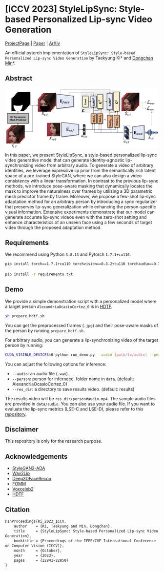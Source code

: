 # [ICCV 2023] StyleLipSync: Style-based Personalized Lip-sync Video Generation
[ProjectPage](https://stylelipsync.github.io) | [Paper](https://openaccess.thecvf.com/content/ICCV2023/papers/Ki_StyleLipSync_Style-based_Personalized_Lip-sync_Video_Generation_ICCV_2023_paper.pdf) | [ArXiv](https://arxiv.org/abs/2305.00521)

An official pytorch implementation of `StyleLipSync: Style-based Personalized Lip-sync Video Generation` by Taekyung Ki* and [Dongchan Min](https://kevinmin95.github.io)*.

## Abstract

<img align='middle' src='./assets/sylelipsync.png'>

In this paper, we present StyleLipSync, a style-based personalized lip-sync video generative model that can generate identity-agnostic lip-synchronizing video from arbitrary audio. To generate a video of arbitrary identities, we leverage expressive lip prior from the semantically rich latent space of a pre-trained StyleGAN, where we can also design a video consistency with a linear transformation. In contrast to the previous lip-sync methods, we introduce pose-aware masking that dynamically locates the mask to improve the naturalness over frames by utilizing a 3D parametric mesh predictor frame by frame. Moreover, we propose a few-shot lip-sync adaptation method for an arbitrary person by introducing a sync regularizer that preserves lip-sync generalization while enhancing the person-specific visual information. Extensive experiments demonstrate that our model can generate accurate lip-sync videos even with the zero-shot setting and enhance characteristics of an unseen face using a few seconds of target video through the proposed adaptation method.


## Requirements
We recommend using Python `3.8.13` and Pytorch `1.7.1+cu110`.
```bash
pip install torch==1.7.1+cu110 torchvision==0.8.2+cu110 torchaudio==0.7.2 -f https://download.pytorch.org/whl/torch_stable.html

pip install -r requirements.txt
```



## Demo

We provide a simple demonstration script with a personalized model where a target person `AlexandriaOcasioCortez_0` is in [HDTF](https://github.com/MRzzm/HDTF).

```bash
sh prepare_hdtf.sh
```
You can get the preprocessed frames (`.jpg`) and their pose-aware masks of the person by running `prepare_hdtf.sh`.

For arbitrary audio, you can generate a lip-synchronizing video of the target person by running:

```bash
CUDA_VISIBLE_DEVICES=0 python run_demo.py --audio [path/to/audio] --person [person/for/demo] --res_dir [path/to/save/results]
```

You can adjust the following options for inference:
- `--audio`: an audio file (`.wav`).
- `--person`: person for infernece, folder name in `data`. (default: AlexandriaOcasioCortez_0)
- `--res_dir`: a directory to save results video. (default: results)

The results video will be `res_dir/person#audio.mp4`. The sample audio files are provided in `data/audio`. You can also use your audio file. If you want to evaluate the lip-sync metrics (LSE-C and LSE-D), please refer to this [repository](https://github.com/Rudrabha/Wav2Lip/tree/master/evaluation).


## Disclaimer
This repository is only for the research purpose.


## Acknowledgements
* [StyleGAN2-ADA](https://github.com/NVlabs/stylegan2-ada-pytorch)
* [Wav2Lip](https://github.com/Rudrabha/Wav2Lip)
* [Deep3DFaceRecon](https://github.com/sicxu/Deep3DFaceRecon_pytorch)
* [FOMM](https://github.com/AliaksandrSiarohin/first-order-model)
* [Voxceleb2](https://www.robots.ox.ac.uk/~vgg/data/voxceleb/vox2.html)
* [HDTF](https://github.com/MRzzm/HDTF)

## Citation
```
@InProceedings{Ki_2023_ICCV,
    author    = {Ki, Taekyung and Min, Dongchan},
    title     = {StyleLipSync: Style-based Personalized Lip-sync Video Generation},
    booktitle = {Proceedings of the IEEE/CVF International Conference on Computer Vision (ICCV)},
    month     = {October},
    year      = {2023},
    pages     = {22841-22850}
}
```